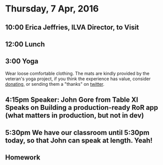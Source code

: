 Thursday,  7 Apr, 2016
======================

10:00 Erica Jeffries, ILVA Director, to Visit
---------------------------------------------

12:00 Lunch
-----------

3:00 Yoga
---------

Wear loose comfortable clothing.
The mats are kindly provided by the veteran's yoga project,
if you think the experience has value, consider [donating](http://www.veteransyogaproject.org/donate.html),
or sending them a "thanks" on [twitter](https://twitter.com/veteransyoga).

4:15pm Speaker:  John Gore from Table XI Speaks on Building a production-ready RoR app (what matters in production, but not in dev)
----------

5:30pm We have our classroom until 5:30pm today, so that John can speak at length. Yeah!
----------------------------------------------------------------------------------------

Homework
--------
